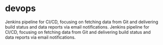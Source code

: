 # devops
Jenkins pipeline for CI/CD, focusing on fetching data from Git and delivering build status and data reports via email notifications.
Jenkins pipeline for CI/CD, focusing on fetching data from Git and delivering build status and data reports via email notifications.
